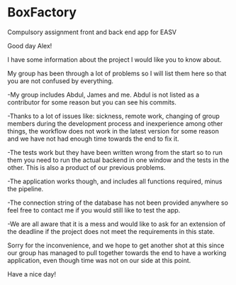 # BoxFactory

Compulsory assignment front and back end app for EASV

Good day Alex!

I have some information about the project I would like you to know about.

My group has been through a lot of problems so I will list them here so that you are not confused by everything.

-My group includes Abdul, James and me. Abdul is not listed as a contributor for some reason but you can see his commits.

-Thanks to a lot of issues like: sickness, remote work, changing of group members during the development process and inexperience among other things,
the workflow does not work in the latest version for some reason and we have not had enough time towards the end to fix it.

-The tests work but they have been written wrong from the start so to run them you need to run the actual backend in one window and the tests in the other.
This is also a product of our previous problems.

-The application works though, and includes all functions required, minus the pipeline.

-The connection string of the database has not been provided anywhere so feel free to contact me if you would still like to test the app.

-We are all aware that it is a mess and would like to ask for an extension of the deadline if the project does not meet the requirements in this state.

Sorry for the inconvenience, and we hope to get another shot at this since our group has managed to pull together towards the end to have a working application,
even though time was not on our side at this point.

Have a nice day!
